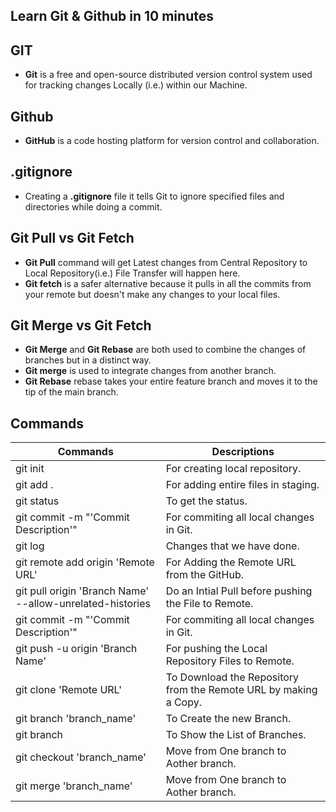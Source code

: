
## Learn Git & Github in 10 minutes

## GIT

- __Git__ is a free and open-source distributed version control system used for tracking changes Locally (i.e.) within our Machine.

## Github

- __GitHub__ is a code hosting platform for version control and collaboration. 

## .gitignore

- Creating a __.gitignore__ file it tells Git to ignore specified files and directories while doing a commit. 

## Git Pull vs Git Fetch

- __Git Pull__ command will get Latest changes from Central Repository to Local Repository(i.e.) File Transfer will happen here.
- __Git fetch__ is a safer alternative because it pulls in all the commits from your remote but doesn't make any changes to your local files.

## Git Merge vs Git Fetch

- __Git Merge__ and __Git Rebase__ are both used to combine the changes of branches but in a distinct way.
- __Git merge__ is used to integrate changes from another branch.
- __Git Rebase__ rebase takes your entire feature branch and moves it to the tip of the main branch.


## Commands

| Commands	 | Descriptions |
| --------	 | ------------ |  
| git init	| For creating local repository. |
| git add .	| For adding entire files in staging. |
| git status	| To get the status. |
| git commit -m "'Commit Description'"	| For commiting all local changes in Git. |
| git log	| Changes that we have done. |
| git remote add origin 'Remote URL'	| For Adding the Remote URL from the GitHub. |
| git pull origin 'Branch Name' --allow-unrelated-histories	| Do an Intial Pull before pushing the File to Remote. |
| git commit -m "'Commit Description'"	| For commiting all local changes in Git. |
| git push -u origin 'Branch Name' | For pushing the Local Repository Files to Remote. |
| git clone 'Remote URL' | To Download the Repository from the Remote URL by making a Copy. |
| git branch 'branch_name' | To Create the new Branch. | 
| git branch | To Show the List of Branches. |
| git checkout 'branch_name' | Move from One branch to Aother branch. |  
| git merge 'branch_name' | Move from One branch to Aother branch. |
